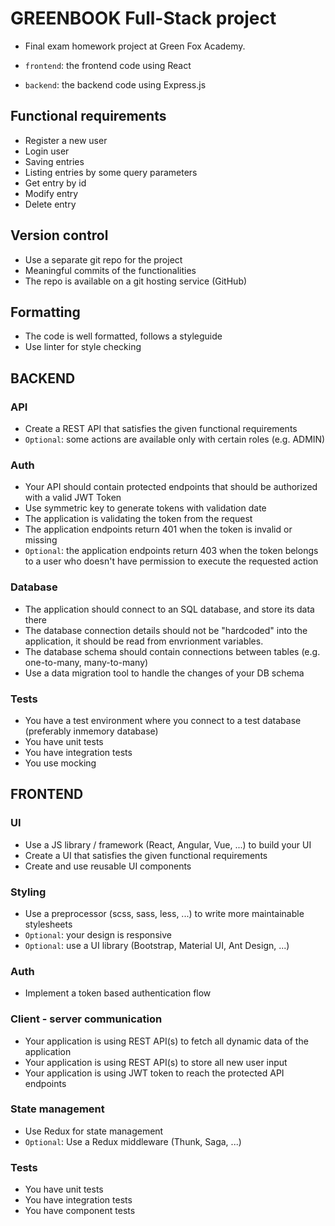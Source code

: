 # GREENBOOK Full-Stack project

- Final exam homework project at Green Fox Academy.

- `frontend`: the frontend code using React
- `backend`: the backend code using Express.js

## Functional requirements

- Register a new user
- Login user
- Saving entries
- Listing entries by some query parameters
- Get entry by id
- Modify entry
- Delete entry

## Version control

- Use a separate git repo for the project
- Meaningful commits of the functionalities
- The repo is available on a git hosting service (GitHub)

## Formatting

- The code is well formatted, follows a styleguide
- Use linter for style checking

## BACKEND

### API

- Create a REST API that satisfies the given functional requirements
- `Optional`: some actions are available only with certain roles (e.g. ADMIN)

### Auth

- Your API should contain protected endpoints that should be authorized with a valid JWT Token
- Use symmetric key to generate tokens with validation date
- The application is validating the token from the request
- The application endpoints return 401 when the token is invalid or missing
- `Optional`: the application endpoints return 403 when the token belongs to a user who doesn't have permission to execute the requested action

### Database

- The application should connect to an SQL database, and store its data there
- The database connection details should not be "hardcoded" into the application, it should be read from envrionment variables.
- The database schema should contain connections between tables (e.g. one-to-many, many-to-many)
- Use a data migration tool to handle the changes of your DB schema

### Tests

- You have a test environment where you connect to a test database (preferably inmemory database)
- You have unit tests
- You have integration tests
- You use mocking

## FRONTEND

### UI

- Use a JS library / framework (React, Angular, Vue, ...) to build your UI
- Create a UI that satisfies the given functional requirements
- Create and use reusable UI components

### Styling

- Use a preprocessor (scss, sass, less, ...) to write more maintainable stylesheets
- `Optional`: your design is responsive
- `Optional`: use a UI library (Bootstrap, Material UI, Ant Design, ...)

### Auth

- Implement a token based authentication flow

### Client - server communication

- Your application is using REST API(s) to fetch all dynamic data of the application
- Your application is using REST API(s) to store all new user input
- Your application is using JWT token to reach the protected API endpoints

### State management

- Use Redux for state management
- `Optional`: Use a Redux middleware (Thunk, Saga, ...)

### Tests

- You have unit tests
- You have integration tests
- You have component tests
